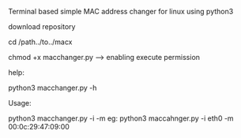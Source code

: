 
Terminal based simple MAC address changer for linux using python3

download repository

cd /path../to../macx

chmod +x macchanger.py -->  enabling execute permission


help: 

python3 macchanger.py -h   

Usage:

python3 macchanger.py -i <interface-name> -m <new mac address>
      eg: python3 maccahnger.py -i eth0 -m 00:0c:29:47:09:00
